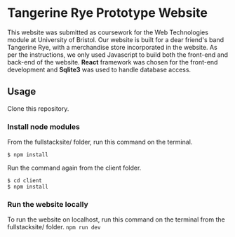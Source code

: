 # Tangerine Rye Prototype Website

This website was submitted as coursework for the Web Technologies module at University of Bristol. Our website is built for a dear friend's band Tangerine Rye, with a merchandise store incorporated in the website. As per the instructions, we only used Javascript to build both the front-end and back-end of the website. **React** framework was chosen for the front-end development and **Sqlite3** was used to handle database access.

## Usage
Clone this repository.
### Install node modules
From the fullstacksite/ folder, run this command on the terminal.
``` 
$ npm install
```
Run the command again from the client folder.
```
$ cd client
$ npm install
```

### Run the website locally
To run the website on localhost, run this command on the terminal from the fullstacksite/ folder.
```npm run dev```
